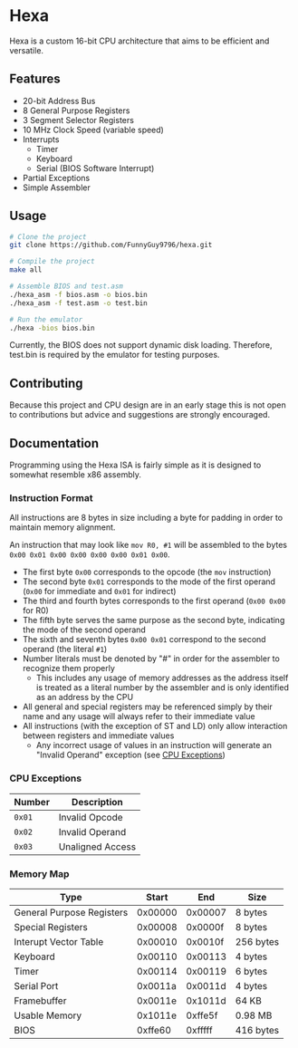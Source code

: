 # Hexa
Hexa is a custom 16-bit CPU architecture that aims to be efficient and versatile.

## Features
- 20-bit Address Bus
- 8 General Purpose Registers
- 3 Segment Selector Registers
- 10 MHz Clock Speed (variable speed)
- Interrupts
  - Timer
  - Keyboard
  - Serial (BIOS Software Interrupt)
- Partial Exceptions
- Simple Assembler

## Usage
``` bash
# Clone the project
git clone https://github.com/FunnyGuy9796/hexa.git

# Compile the project
make all

# Assemble BIOS and test.asm
./hexa_asm -f bios.asm -o bios.bin
./hexa_asm -f test.asm -o test.bin

# Run the emulator
./hexa -bios bios.bin
```
Currently, the BIOS does not support dynamic disk loading. Therefore, test.bin is required by the emulator for testing purposes.

## Contributing
Because this project and CPU design are in an early stage this is not open to contributions but advice and suggestions are strongly encouraged.

## Documentation
Programming using the Hexa ISA is fairly simple as it is designed to somewhat resemble x86 assembly.

### Instruction Format
All instructions are 8 bytes in size including a byte for padding in order to maintain memory alignment.

An instruction that may look like `mov R0, #1` will be assembled to the bytes `0x00 0x01 0x00 0x00 0x00 0x00 0x01 0x00`.
- The first byte `0x00` corresponds to the opcode (the `mov` instruction)
- The second byte `0x01` corresponds to the mode of the first operand (`0x00` for immediate and `0x01` for indirect)
- The third and fourth bytes corresponds to the first operand (`0x00 0x00` for R0)
- The fifth byte serves the same purpose as the second byte, indicating the mode of the second operand
- The sixth and seventh bytes `0x00 0x01` correspond to the second operand (the literal `#1`)
- Number literals must be denoted by "#" in order for the assembler to recognize them properly
  - This includes any usage of memory addresses as the address itself is treated as a literal number by the assembler and is only identified as an address by the CPU
- All general and special registers may be referenced simply by their name and any usage will always refer to their immediate value
- All instructions (with the exception of ST and LD) only allow interaction between registers and immediate values
  - Any incorrect usage of values in an instruction will generate an "Invalid Operand" exception (see [CPU Exceptions](#cpu-exceptions))

### CPU Exceptions
| Number | Description      |
|--------|------------------|
| `0x01` | Invalid Opcode   |
| `0x02` | Invalid Operand  |
| `0x03` | Unaligned Access |

### Memory Map
| Type                      | Start   | End     | Size      |
|---------------------------|---------|---------|-----------|
| General Purpose Registers | 0x00000 | 0x00007 | 8 bytes   |
| Special Registers         | 0x00008 | 0x0000f | 8 bytes   |
| Interupt Vector Table     | 0x00010 | 0x0010f | 256 bytes |
| Keyboard                  | 0x00110 | 0x00113 | 4 bytes   |
| Timer                     | 0x00114 | 0x00119 | 6 bytes   |
| Serial Port               | 0x0011a | 0x0011d | 4 bytes   |
| Framebuffer               | 0x0011e | 0x1011d | 64 KB     |
| Usable Memory             | 0x1011e | 0xffe5f | 0.98 MB   |
| BIOS                      | 0xffe60 | 0xfffff | 416 bytes |